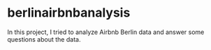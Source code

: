 # berlinairbnbanalysis
 In this project, I tried to analyze Airbnb Berlin data and answer some questions about the data.
